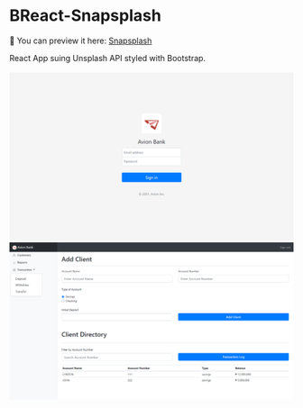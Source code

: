# BReact-Snapsplash

💾 You can preview it here: [Snapsplash](https://snapsplash-react.netlify.app/)

React App suing Unsplash API styled with Bootstrap.
<br>
<br>
<img src="https://raw.githubusercontent.com/lyndoncortez/batch5-activities/main/Banking-App-JS/login.png">
<img src="https://raw.githubusercontent.com/lyndoncortez/batch5-activities/main/Banking-App-JS/dashboard.png">
